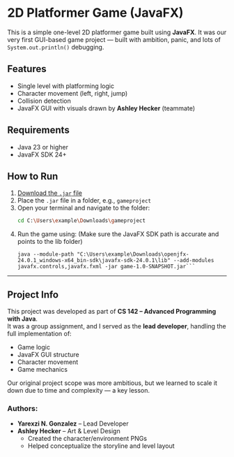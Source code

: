 # 2D Platformer Game (JavaFX)

This is a simple one-level 2D platformer game built using **JavaFX**. 
It was our very first GUI-based game project — built with ambition, panic, and lots of `System.out.println()` debugging.

## Features
- Single level with platforming logic
- Character movement (left, right, jump)
- Collision detection
- JavaFX GUI with visuals drawn by **Ashley Hecker** (teammate)

## Requirements
- Java 23 or higher
- JavaFX SDK 24+

## How to Run

1. [Download the `.jar` file](https://github.com/yarexzigonzalez/2DGame/raw/main/game-1.0-SNAPSHOT.jar)
2. Place the `.jar` file in a folder, e.g., `gameproject`
3. Open your terminal and navigate to the folder:
   ```bash
   cd C:\Users\example\Downloads\gameproject
4. Run the game using: 
   (Make sure the JavaFX SDK path is accurate and points to the lib folder)
   ```
   java --module-path "C:\Users\example\Downloads\openjfx-24.0.1_windows-x64_bin-sdk\javafx-sdk-24.0.1\lib" --add-modules javafx.controls,javafx.fxml -jar game-1.0-SNAPSHOT.jar```
   
-------------------------------------------------------------------------------------------------------------------------------------------------------------------------------------

## Project Info

This project was developed as part of **CS 142 – Advanced Programming with Java**.  
It was a group assignment, and I served as the **lead developer**, handling the full implementation of:
- Game logic
- JavaFX GUI structure
- Character movement
- Game mechanics

Our original project scope was more ambitious, but we learned to scale it down due to time and complexity — a key lesson.

### Authors:
- **Yarexzi N. Gonzalez** – Lead Developer  
- **Ashley Hecker** – Art & Level Design  
  - Created the character/environment PNGs  
  - Helped conceptualize the storyline and level layout

